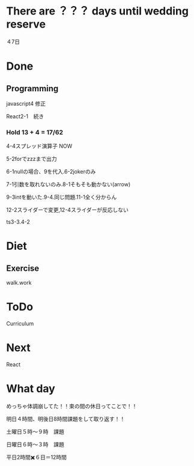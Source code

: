 # There are ？？？ days until wedding reserve

４7日

# Done

## Programming

javascript4 修正

React2-1　続き

### Hold 13 + 4 = 17/62

4-4スプレッド演算子 NOW

5-2forでzzzまで出力

6-1nullの場合、9を代入.6-2jokerのみ

7-1引数を取れないのみ.8-1そもそも動かない(arrow)

9-3intを動いた.9-4.同じ問題.11-1全く分からん

12-2スライダーで変更,12-4スライダーが反応しない

ts3-3.4-2

# Diet

## Exercise 

walk.work

# ToDo

Curriculum

# Next

React

# What day

めっちゃ体調崩してた！！束の間の休日ってことで！！

明日４時間、明後日8時間課題をして取り返す！！

土曜日５時〜９時　課題

日曜日６時〜３時　課題

平日2時間✖️６日＝12時間

